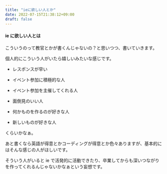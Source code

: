 ```yaml
---
title: "ieに欲しい人とか"
date: 2022-07-15T21:38:12+09:00
draft: false
---
```


#### ie に欲しい人とは

こういうのって教官とかが書くんじゃないの？と思いつつ、書いていきます。

個人的にこういう人がいたら嬉しいみたいな感じです。

- レスポンスが早い

- イベント参加に積極的な人

- イベント参加を主催してくれる人

- 面倒見のいい人

- 何かものを作るのが好きな人

- 新しいものが好きな人


くらいかなぁ。

あと書くなら英語が得意とかコーディングが得意とか色々ありますが、基本的にはそんな感じの人がほしいです。

そういう人がいると ie で活発的に活動できたり、卒業してからも深いつながりを作ってくれるんじゃないかなぁという妄想です。
